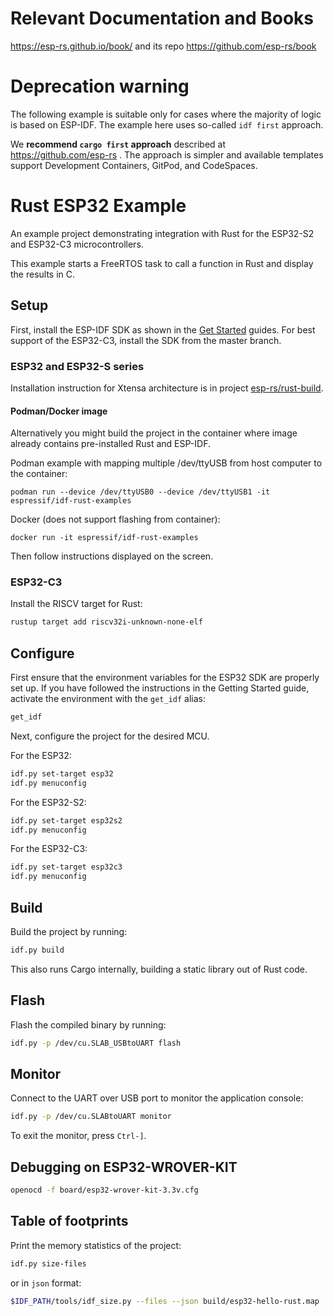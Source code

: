 # Relevant Documentation and Books

https://esp-rs.github.io/book/ and its repo https://github.com/esp-rs/book

# Deprecation warning

The following example is suitable only for cases where the majority of logic is based on ESP-IDF. The example here uses so-called `idf first` approach.

We **recommend `cargo first` approach** described at https://github.com/esp-rs . The approach is simpler and available templates support Development Containers, GitPod, and CodeSpaces.

# Rust ESP32 Example

An example project demonstrating integration with Rust for the ESP32-S2 and ESP32-C3 microcontrollers.

This example starts a FreeRTOS task to call a function in Rust and display the results in C.

## Setup

First, install the ESP-IDF SDK as shown in the [Get Started](https://docs.espressif.com/projects/esp-idf/en/latest/esp32/get-started/index.html) guides. For best support of the ESP32-C3, install the SDK from the master branch.

### ESP32 and ESP32-S series

Installation instruction for Xtensa architecture is in project [esp-rs/rust-build](https://github.com/esp-rs/rust-build).

#### Podman/Docker image

Alternatively you might build the project in the container where image already contains pre-installed Rust and ESP-IDF.

Podman example with mapping multiple /dev/ttyUSB from host computer to the container:

```
podman run --device /dev/ttyUSB0 --device /dev/ttyUSB1 -it espressif/idf-rust-examples
```

Docker (does not support flashing from container):

```
docker run -it espressif/idf-rust-examples
```

Then follow instructions displayed on the screen.

### ESP32-C3

Install the RISCV target for Rust:

```sh
rustup target add riscv32i-unknown-none-elf
```

## Configure

First ensure that the environment variables for the ESP32 SDK are properly set up. If you have followed the instructions in the Getting Started guide, activate the environment with the `get_idf` alias:

```sh
get_idf
```

Next, configure the project for the desired MCU.

For the ESP32:

```sh
idf.py set-target esp32
idf.py menuconfig
```

For the ESP32-S2:

```sh
idf.py set-target esp32s2
idf.py menuconfig
```

For the ESP32-C3:

```sh
idf.py set-target esp32c3
idf.py menuconfig
```

## Build

Build the project by running:

```sh
idf.py build
```

This also runs Cargo internally, building a static library out of Rust code.

## Flash

Flash the compiled binary by running:

```sh
idf.py -p /dev/cu.SLAB_USBtoUART flash
```

## Monitor

Connect to the UART over USB port to monitor the application console:

```sh
idf.py -p /dev/cu.SLABtoUART monitor
```

To exit the monitor, press `Ctrl-]`.

## Debugging on ESP32-WROVER-KIT

```sh
openocd -f board/esp32-wrover-kit-3.3v.cfg
```

## Table of footprints

Print the memory statistics of the project:

```sh
idf.py size-files
```

or in `json` format:

```sh
$IDF_PATH/tools/idf_size.py --files --json build/esp32-hello-rust.map
```
